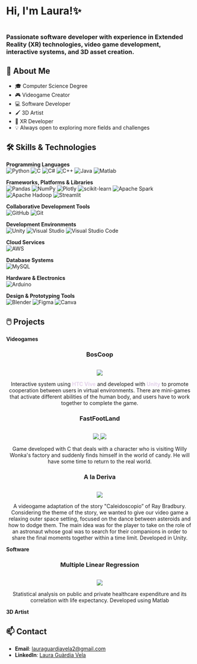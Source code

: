<h1>Hi, I'm Laura!✨</h1>
<img src="https://i.imghippo.com/files/KHDeQ1728656116.png" alt="" border="0">

<h3>Passionate software developer with experience in Extended Reality (XR) technologies, video game development, interactive systems, and 3D asset creation. </h3>

## 📝 About Me

- 🎓 Computer Science Degree
- 🎮 Videogame Creator
- 💻 Software Developer
- 🖌️ 3D Artist
- 🥽 XR Developer   
- 💡 Always open to exploring more fields and challenges

## 🛠️ Skills & Technologies

**Programming Languages**
<br>
![Python](https://img.shields.io/badge/python-3670A0?style=for-the-badge&logo=python&logoColor=ffdd54)
![C](https://img.shields.io/badge/c-%2300599C.svg?style=for-the-badge&logo=c&logoColor=white)
![C#](https://img.shields.io/badge/c%23-%23150458.svg?style=for-the-badge&logo=csharp&logoColor=white)
![C++](https://img.shields.io/badge/c++-%2300599C.svg?style=for-the-badge&logo=c%2B%2B&logoColor=white)
![Java](https://img.shields.io/badge/java-%23ED8B00.svg?style=for-the-badge&logo=openjdk&logoColor=white)
![Matlab](https://img.shields.io/badge/Matlab-%230C55A5.svg?style=for-the-badge&logo=matlab&logoColor=white)

**Frameworks, Platforms & Libraries**
<br>
![Pandas](https://img.shields.io/badge/pandas-%23150458.svg?style=for-the-badge&logo=pandas&logoColor=white)
![NumPy](https://img.shields.io/badge/numpy-%23013243.svg?style=for-the-badge&logo=numpy&logoColor=white)
![Plotly](https://img.shields.io/badge/Plotly-%233F4F75.svg?style=for-the-badge&logo=plotly&logoColor=white)
![scikit-learn](https://img.shields.io/badge/scikit--learn-%23F7931E.svg?style=for-the-badge&logo=scikit-learn&logoColor=white)
![Apache Spark](https://img.shields.io/badge/Apache%20Spark-FDEE21?style=for-the-badge&logo=apachespark&logoColor=black)
![Apache Hadoop](https://img.shields.io/badge/Apache%20Hadoop-66CCFF?style=for-the-badge&logo=apachehadoop&logoColor=black)
![Streamlit](https://img.shields.io/badge/Streamlit-FF4B4B?style=for-the-badge&logo=streamlit&logoColor=white)

**Collaborative Development Tools**
<br>
![GitHub](https://img.shields.io/badge/github-%23121011.svg?style=for-the-badge&logo=github&logoColor=white)
![Git](https://img.shields.io/badge/git-%23F05033.svg?style=for-the-badge&logo=git&logoColor=white)

**Development Environments**
<br>
![Unity](https://img.shields.io/badge/Unity-%23121011.svg?style=for-the-badge&logo=unity&logoColor=white)
![Visual Studio](https://img.shields.io/badge/VisualStudio-%23150458.svg?style=for-the-badge&logo=visualstudio&logoColor=white)
![Visual Studio Code](https://img.shields.io/badge/VisualStudioCode-%230db7ed.svg?style=for-the-badge&logo=visualstudiocode&logoColor=white)

**Cloud Services**
<br>
![AWS](https://img.shields.io/badge/Amazon_AWS-232F3E?style=for-the-badge&logo=amazonaws&logoColor=white)

**Database Systems**
<br>
![MySQL](https://img.shields.io/badge/mysql-4479A1.svg?style=for-the-badge&logo=mysql&logoColor=white)

**Hardware & Electronics**
<br>
![Arduino](https://img.shields.io/badge/Arduino-00979D?style=for-the-badge&logo=arduino&logoColor=white)

**Design & Prototyping Tools**
<br>
![Blender](https://img.shields.io/badge/Blender-%23F5792A.svg?style=for-the-badge&logo=blender&logoColor=white)
![Figma](https://img.shields.io/badge/figma-%23F24E1E.svg?style=for-the-badge&logo=figma&logoColor=white)
![Canva](https://img.shields.io/badge/Canva-%2300C4CC.svg?style=for-the-badge&logo=Canva&logoColor=white)

## 🖱️ Projects

**Videogames**
<td width="50%">
<h3 align="center">BosCoop</h3>
<div align="center">
<a href="https://github.com/LauraGuardiaVela/FINAL-PROJECT-BOSCOOP" target="_blank"><img src="https://i.imghippo.com/files/m7RTR1726360644.png" alt="" border="0"></a>
<p>
<a href="https://github.com/LauraGuardiaVela/FINAL-PROJECT-BOSCOOP" target="_blank">
<img src="https://img.shields.io/badge/CODE-e2d0e9?style=for-the-badge&logo=github&logoColor=black">
</a>
</p>
<p>Interactive system using <span style="color:#e2d0e9;"><strong>HTC Vive</strong></span> and developed with <span style="color:#e2d0e9;"><strong>Unity</strong></span> to promote cooperation between users in virtual environments. There are mini-games that activate different abilities of the human body, and users have to work together to complete the game.</p>
</div>
                                                                                      
</td>

<td width="50%">
<h3 align="center">FastFootLand</h3>
<div align="center">
<a href="https://www.youtube.com/watch?v=yOjzqG45lYI&t=32s" target="_blank"><img src="https://i.imghippo.com/files/AQjd21726419563.png" alt="" border="0"></a>
<p>
<a href="https://www.youtube.com/watch?v=yOjzqG45lYI&t=32s" target="_blank">
<img src="https://img.shields.io/badge/YOUTUBE-ebc6d4?style=for-the-badge&logo=youtube&logoColor=black">
</a>
<a href="https://drive.google.com/uc?export=download&id=1rq0hpY_gqRnOPZCpoCMAUqFKYbzMDQLM" target="_blank">
<img src="https://img.shields.io/badge/Download%20ZIP-e47ba3?style=for-the-badge&logo=c&logoColor=white">
</a>
</p>
<p>Game developed with C that deals with a character who is visiting Willy Wonka's factory and suddenly finds himself in the world of candy. He will have some time to return to the real world.</p>
</div>
                                                                                      
</td>

<td width="50%">
<h3 align="center">A la Deriva</h3>
<div align="center">
<a href="https://github.com/laura-guardia-vela/A-la-Deriva" target="_blank"><img src="https://i.imghippo.com/files/6q9BJ1728666777.png" alt="" border="0"></a>
<p>
<a href="https://github.com/laura-guardia-vela/A-la-Deriva" target="_blank">
<img src="https://img.shields.io/badge/CODE-e2d0e9?style=for-the-badge&logo=github&logoColor=black">
</a>
</p>
<p>A videogame adaptation of the story "Caleidoscopio” of Ray Bradbury. Considering the theme of the story, we wanted to give our video game a relaxing outer space setting, focused on the dance between asteroids and how to dodge them. The main idea was for the player to take on the role of an astronaut whose goal was to search for their companions in order to share the final moments together within a time limit. Developed in Unity.</p>
</div>

**Software**

<td width="50%">
<h3 align="center">Multiple Linear Regression</h3>
<div align="center">
<a href="https://github.com/laura-guardia-vela/Multiple-Linear-Regression.git" target="_blank"><img src="https://i.imghippo.com/files/8RUax1728663678.png" alt="" border="0"></a>
<p>
<a href="https://github.com/laura-guardia-vela/Multiple-Linear-Regression.git" target="_blank">
<img src="https://img.shields.io/badge/CODE-e2d0e9?style=for-the-badge&logo=github&logoColor=black">
</a>
</p>
<p> Statistical analysis on public and private healthcare expenditure and its correlation with life expectancy. Developed using Matlab </p>
</div>
                                                                                      
</td>

**3D Artist**


## 📫 Contact
- **Email**: lauraguardiavela2@gmail.com
- **LinkedIn**: [Laura Guàrdia Vela](http://www.linkedin.com/in/laura-guàrdia-vela-425296296)

